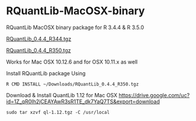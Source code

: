 # RQuantLib-MacOSX-binary
RQuantLib MacOSX binary package for R 3.4.4 &amp; R 3.5.0

[RQuantLib_0.4.4_R344.tgz](../master/RQuantLib_0.4.4_R344.tgz)

[RQuantLib_0.4.4_R350.tgz](../master/RQuantLib_0.4.4_R350.tgz)


Works for Mac OSX 10.12.6 and for OSX 10.11.x as well

Install RQuantLib package Using
```
R CMD INSTALL ~/Downloads/RQuantLib_0.4.4_R350.tgz
```

Download & Install QuantLib 1.12 for Mac OSX
https://drive.google.com/uc?id=1Z_qR0Ih2jCEAYAwR3sR1TE_dk7YaQ7TS&export=download
```
sudo tar xzvf ql-1.12.tgz -C /usr/local
````


